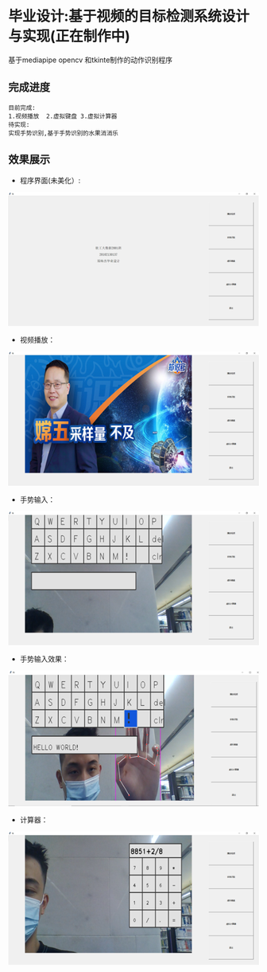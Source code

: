##
# 毕业设计:基于视频的目标检测系统设计与实现(正在制作中)
  基于mediapipe opencv 和tkinte制作的动作识别程序
##
## 完成进度
    目前完成: 
    1.视频播放  2.虚拟键盘 3.虚拟计算器
    待实现:  
    实现手势识别,基于手势识别的水果消消乐

## 效果展示
 * 程序界面(未美化）:
  <img src=picture/图片1.png>

*  视频播放：
  <img src=picture/图片2.png>

*  手势输入：
  <img src=picture/图片3.png>
  
*  手势输入效果：
  <img src=picture/图片4.png>

*  计算器：
  <img src=picture/图片5.png>

